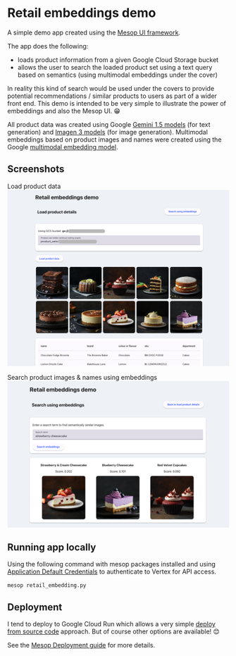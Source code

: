 # Retail embeddings demo

A simple demo app created using the [Mesop UI framework](https://github.com/google/mesop). 

The app does the following:
- loads product information from a given Google Cloud Storage bucket 
- allows the user to search the loaded product set using a text query based on semantics (using multimodal embeddings under the cover)

In reality this kind of search would be used under the covers to provide potential recommendations / similar products to users as part of a wider front end. This demo is intended to be very simple to illustrate the power of embeddings and also the Mesop UI. 😁

All product data was created using Google [Gemini 1.5 models](https://cloud.google.com/vertex-ai/generative-ai/docs/learn/models#gemini-models) (for text generation) and [Imagen 3 models](https://cloud.google.com/vertex-ai/generative-ai/docs/image/overview) (for image generation). Multimodal embeddings based on product images and names were created using the Google [multimodal embedding model](https://cloud.google.com/vertex-ai/generative-ai/docs/embeddings/get-multimodal-embeddings). 

## Screenshots

Load product data
![load data](images/demo_ss1.png)

Search product images & names using embeddings
![search data](images/demo_ss2.png)

## Running app locally 

Using the following command with mesop packages installed and using [Application Default Credentials](https://cloud.google.com/vertex-ai/docs/authentication#local-development) to authenticate to Vertex for API access. 

```
mesop retail_embedding.py
```

## Deployment

I tend to deploy to Google Cloud Run which allows a very simple [deploy from source code](https://cloud.google.com/run/docs/deploying-source-code) approach. But of course other options are available! 😊

See the [Mesop Deployment guide](https://google.github.io/mesop/guides/deployment/) for more details.